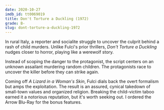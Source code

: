 ```yaml
---
date: 2020-10-27
imdb_id: tt0069019
title: Don't Torture a Duckling (1972)
grade: B-
slug: dont-torture-a-duckling-1972
---
```


In rural Italy, a reporter and socialite struggle to uncover the culprit behind a rash of child murders. Unlike Fulci's prior thrillers, _Don't Torture a Duckling_ nudges closer to horror, playing like a werewolf story.

<!-- end -->

Instead of scoping the danger to the protagonist, the script centers on an unknown assailant murdering random children. The protagonists race to uncover the killer before they can strike again.

Coming off <span data-imdb-id="tt0067361">_A Lizard in a Woman's Skin_</span>, Fulci dials back the overt formalism but amps the exploitation. The result is an assured, cynical takedown of small-town values and organized religion. Breaking the child-victim taboo earned it a notorious reputation, but it's worth seeking out. I ordered the Arrow Blu-Ray for the bonus features.